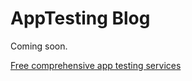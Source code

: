 # AppTesting Blog
  
Coming soon.  
  
[Free comprehensive app testing services](https://apptesting.co)
